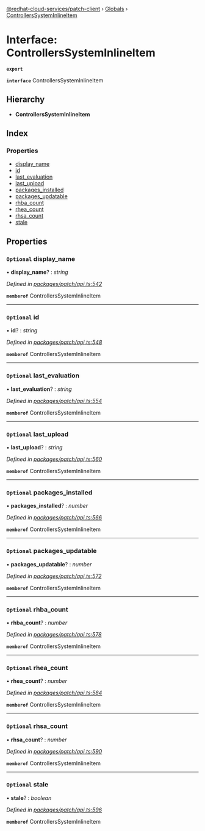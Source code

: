 [@redhat-cloud-services/patch-client](../README.md) › [Globals](../globals.md) › [ControllersSystemInlineItem](controllerssysteminlineitem.md)

# Interface: ControllersSystemInlineItem

**`export`** 

**`interface`** ControllersSystemInlineItem

## Hierarchy

* **ControllersSystemInlineItem**

## Index

### Properties

* [display_name](controllerssysteminlineitem.md#optional-display_name)
* [id](controllerssysteminlineitem.md#optional-id)
* [last_evaluation](controllerssysteminlineitem.md#optional-last_evaluation)
* [last_upload](controllerssysteminlineitem.md#optional-last_upload)
* [packages_installed](controllerssysteminlineitem.md#optional-packages_installed)
* [packages_updatable](controllerssysteminlineitem.md#optional-packages_updatable)
* [rhba_count](controllerssysteminlineitem.md#optional-rhba_count)
* [rhea_count](controllerssysteminlineitem.md#optional-rhea_count)
* [rhsa_count](controllerssysteminlineitem.md#optional-rhsa_count)
* [stale](controllerssysteminlineitem.md#optional-stale)

## Properties

### `Optional` display_name

• **display_name**? : *string*

*Defined in [packages/patch/api.ts:542](https://github.com/RedHatInsights/javascript-clients/blob/e0a8650/packages/patch/api.ts#L542)*

**`memberof`** ControllersSystemInlineItem

___

### `Optional` id

• **id**? : *string*

*Defined in [packages/patch/api.ts:548](https://github.com/RedHatInsights/javascript-clients/blob/e0a8650/packages/patch/api.ts#L548)*

**`memberof`** ControllersSystemInlineItem

___

### `Optional` last_evaluation

• **last_evaluation**? : *string*

*Defined in [packages/patch/api.ts:554](https://github.com/RedHatInsights/javascript-clients/blob/e0a8650/packages/patch/api.ts#L554)*

**`memberof`** ControllersSystemInlineItem

___

### `Optional` last_upload

• **last_upload**? : *string*

*Defined in [packages/patch/api.ts:560](https://github.com/RedHatInsights/javascript-clients/blob/e0a8650/packages/patch/api.ts#L560)*

**`memberof`** ControllersSystemInlineItem

___

### `Optional` packages_installed

• **packages_installed**? : *number*

*Defined in [packages/patch/api.ts:566](https://github.com/RedHatInsights/javascript-clients/blob/e0a8650/packages/patch/api.ts#L566)*

**`memberof`** ControllersSystemInlineItem

___

### `Optional` packages_updatable

• **packages_updatable**? : *number*

*Defined in [packages/patch/api.ts:572](https://github.com/RedHatInsights/javascript-clients/blob/e0a8650/packages/patch/api.ts#L572)*

**`memberof`** ControllersSystemInlineItem

___

### `Optional` rhba_count

• **rhba_count**? : *number*

*Defined in [packages/patch/api.ts:578](https://github.com/RedHatInsights/javascript-clients/blob/e0a8650/packages/patch/api.ts#L578)*

**`memberof`** ControllersSystemInlineItem

___

### `Optional` rhea_count

• **rhea_count**? : *number*

*Defined in [packages/patch/api.ts:584](https://github.com/RedHatInsights/javascript-clients/blob/e0a8650/packages/patch/api.ts#L584)*

**`memberof`** ControllersSystemInlineItem

___

### `Optional` rhsa_count

• **rhsa_count**? : *number*

*Defined in [packages/patch/api.ts:590](https://github.com/RedHatInsights/javascript-clients/blob/e0a8650/packages/patch/api.ts#L590)*

**`memberof`** ControllersSystemInlineItem

___

### `Optional` stale

• **stale**? : *boolean*

*Defined in [packages/patch/api.ts:596](https://github.com/RedHatInsights/javascript-clients/blob/e0a8650/packages/patch/api.ts#L596)*

**`memberof`** ControllersSystemInlineItem
